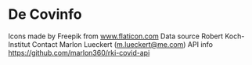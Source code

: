 # De Covinfo

Icons made by Freepik from www.flaticon.com
Data source Robert Koch-Institut
Contact Marlon Lueckert (m.lueckert@me.com)
API info https://github.com/marlon360/rki-covid-api
